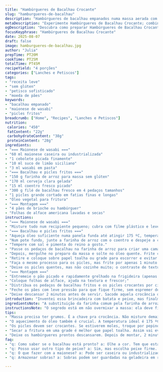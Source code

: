 ```yaml
---
title: "Hambúrgueres de Bacalhau Crocante"
slug: "hamburgueres-de-bacalhau"
description: "Hambúrgueres de bacalhau empanados numa massa aerada com cerveja clara, acompanhados por picles crocantes fritos. Maionese temperada com wasabi e toque de limão para equilibrar o sabor. Troca do aneto pelo coentro fresco para dar frescor diferente. Pães de brioche usados pra contraste de textura, além da alface americana. Método para fritura eficiente, textura perfeita, dicas pra garantir que peixe não desmanche. Ótima opção para quem quer peixe no pão com crocância e sabor marcante. Controles visuais garantem a crocância e cozimento interno sem ressecar. Receita sem glúten e lácteos possíveis com substituições simples."
metaDescription: "Experimente Hambúrgueres de Bacalhau Crocante; combinação perfeita de textura e sabor, ideal para quem ama peixe no pão."
ogDescription: "Descubra como preparar Hambúrgueres de Bacalhau Crocante; receita com um toque especial que vai surpreender seu paladar."
focusKeyphrase: "Hambúrgueres de Bacalhau Crocante"
date: 2025-08-07
draft: false
image: hamburgueres-de-bacalhau.jpg
author: "Julia"
prepTime: PT20M
cookTime: PT25M
totalTime: PT45M
recipeYield: "4 porções"
categories: ["Lanches e Petiscos"]
tags:
- "receita leve"
- "sem glúten"
- "petisco sofisticado"
- "moeda de pães"
keywords:
- "bacalhau empanado"
- "maionese de wasabi"
- "picles fritos"
breadcrumb: ["Home", "Recipes", "Lanches e Petiscos"]
nutrition: 
 calories: "450"
 fatContent: "22g"
 carbohydrateContent: "38g"
 proteinContent: "28g"
ingredients:
- "=== Maionese de wasabi ==="
- "60 ml maionese caseira ou industrializada"
- "1 cebolete picada finamente"
- "10 ml suco de limão siciliano"
- "3 ml wasabi em pasta"
- "=== Bacalhau e picles fritos ==="
- "150 g farinha de arroz para massa sem glúten"
- "170 ml cerveja clara gelada"
- "15 ml coentro fresco picado"
- "300 g filé de bacalhau fresco em 4 pedaços tamanhos"
- "1 picles grande cortado em fatias finas e longas"
- "Óleo vegetal para fritura"
- "=== Montagem ==="
- "4 pães de brioche ou hambúrguer"
- "Folhas de alface americana lavadas e secas"
instructions:
- "=== Maionese de wasabi ==="
- "Misture tudo num recipiente pequeno; cubra com filme plástico e leve à geladeira. Isso realça o sabor antes de montar o lanche."
- "=== Bacalhau e picles fritos ==="
- "Aqueça óleo suficiente numa panela funda até atingir 175 ºC, temperatura ideal para não absorver óleo e fritar crocante."
- "Num pote fundo, junte a farinha de arroz com o coentro e despeje a cerveja gelada aos poucos, mexendo só até incorporar — massa precisa ter grumos pra ficar crocante, evita que vire massa homogênea e pesada."
- "Tempere com sal e pimenta do reino a gosto."
- "Passe os pedaços de bacalhau na farinha de arroz para criar uma camada base, tira o excesso sacudindo pra que a massa grude por igual."
- "Depois, mergulhe no preparo da massa e solte no óleo quente. Frite cerca de 4 minutos — observe o dourado intenso e pele estufada da massa. Nunca mexa antes da massa firmar pra evitar quebrar."
- "Retire e coloque sobre papel toalha ou grade para escorrer e evitar ponto mole. Repita com todos os pedaços."
- "Faça o mesmo processo para os picles, mas frite por apenas 1 minuto — picles deve ficar crocante, mas sem perder a crocância interna."
- "Deixe os picles quentes, mas não cozinhe muito; o contraste de texturas é essencial."
- "=== Montagem ==="
- "Entremeie o pão picado e rapidamente grelhado na frigideira (apenas dourar por dentro) com maionese de wasabi generosamente espalhada;"
- "Coloque folhas de alface, ajuda na textura e frescor;"
- "Distribua os pedaços de bacalhau fritos e os picles crocantes por cima;"
- "Feche os pães com leve pressão para que fique firme, sem espremer demais e perder a crocância."
- "Deixe descansar 2 minutos antes de servir. Sacode aquela crocância do bacalhau, cheiro de fritura fresca, combinação com o cítrico é inesperada e vicia."
introduction: "Inventei essa brincadeira com batata e peixe, mas finalmente me apaixonei ao usar bacalhau fresco frito numa leve massa de cerveja clara. O wasabi na maionese veio como um respiro picante sem atropelar o sabor do peixe, e o coentro substitui o aneto para dar frescor e uma pegada diferente. Os picles fritos? Crocantes e azedinhos, mantém o jogo de textura e ajudam a cortar a gordura da fritura. Usei pães de brioche para um contraste macio, e a alface dá uma crocância natural. Precisa de cuidado pra fritar sem deixar o molho pegajoso. Sempre bato na tecla das texturas e do timing pra acertar o ponto, hoje as dicas estão aqui com você."
ingredientsNote: "A substituição da farinha comum pela farinha de arroz mantém o prato sem glúten e deixa a massa mais leve e crocante, principalmente quando combinada a uma cerveja clara gelada, que ajuda na fermentação e bolhas internas. Coentro no lugar do aneto muda o perfil de sabor dando frescor cítrico, que casa melhor com o suco de limão siciliano na maionese. A maionese pode ser feita em casa para controle do sabor, mas uma boa industrializada funciona. Se não tem wasabi, experimente um pouco de mostarda dijon para outra camada de sabor. Picles devem ser firmes e azedos; caso estejam moles, troque por pepino fresco cortado fininho e salteado rapidamente para ter crocância."
instructionsNote: "O segredo está em não overmixar a massa: ela deve ficar cheia de grumos para garantir crocância, massa lisa deixa tudo pesado. A fritura precisa de temperatura alta; se abaixar, o óleo entra na massa e fica encharcado. Para checar, observe a cor do bacalhau: a massa deve dourar bem e ficar crocante, mas o peixe deve cozinhar por dentro sem abrir antes do tempo. Secar a fritura numa grade evita que a base fique mole; papel toalha rouba o óleo, mas pode criar vapor e ponto mole rápido. Para o picles, tempo mínimo no óleo pra manter estrutura — cuidado pra não amolecer. Na montagem, um pão macio evita que tudo fique pesado, mas torradinha por dentro dá suporte e evita umido. Se não tiver brioche, escolha pão francês macio."
tips:
- "Massa precisa ter grumos. É a chave pra crocância. Não misture demais. Mexa só o suficiente. É melhor ter grumos que uma massa lisa, pesada. Se a massa ficar homogênea, vai perder a leveza."
- "O aquecimento do óleo também é crucial. A temperatura ideal é 175 ºC. Teste jogando um pedacinho de massa. Se borbulhar e dourar rápido, está pronto. Cuidado, óleo quente é traiçoeiro; não deixe que esfrie."
- "Os picles devem ser crocantes. Se estiverem moles, troque por pepino. Use fatias bem finas. E salteie rapidamente na frigideira pra manter crocância."
- "Secar a fritura em uma grade é melhor que papel toalha. Assim vai evitar que o fundo fique empapado. O papel pode fazer vapor e deixar tudo mole. Tem que ficar crocante, bem sequinho."
- "Deixe os hambúrgueres prontos descansarem. Depois de montar, 2 minutos são o suficiente. Não faça pressa. Isso ajuda a fixar tudo e intensificar os sabores no lanche."
faq:
- "q: Como saber se o bacalhau está pronto? a: Olhe a cor. Tem que estar dourado. E a textura crocante por fora e macio, cozido por dentro. Se passar do tempo virando, pode quebrar."
- "q: Posso usar outro tipo de peixe? a: Sim, mas escolha peixe firme. Sardinha é uma opção. Experimenta linguado também. Cuida o tempo de fritura, pode cozinhar rápido."
- "q: O que fazer com a maionese? a: Pode ser caseira ou industrializada. A caseira serve muito bem. Mas se a industrializada for de boa qualidade, não tem erro. Wasabi pode ser substituído por mostarda."
- "q: Armazenar sobras? a: Sobras podem ser guardadas na geladeira em recipiente fechado. Para esquentar, use forno. Não usa micro-ondas. Tudo fica molengo e perde textura."

---
```

